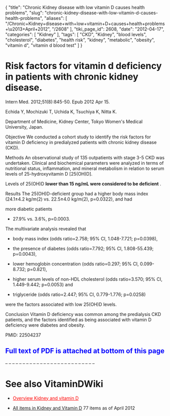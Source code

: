 {
    "title": "Chronic Kidney disease with low vitamin D causes health problems",
    "slug": "chronic-kidney-disease-with-low-vitamin-d-causes-health-problems",
    "aliases": [
        "/Chronic+Kidney+disease+with+low+vitamin+D+causes+health+problems+\u2013+April+2012",
        "/2608"
    ],
    "tiki_page_id": 2608,
    "date": "2012-04-17",
    "categories": [
        "Kidney"
    ],
    "tags": [
        "CKD",
        "Kidney",
        "blood levels",
        "cholesterol",
        "diabetes",
        "health risk",
        "kidney",
        "metabolic",
        "obesity",
        "vitamin d",
        "vitamin d blood test"
    ]
}


# Risk factors for vitamin d deficiency in patients with chronic kidney disease.

Intern Med. 2012;51(8):845-50. Epub 2012 Apr 15.

Echida Y, Mochizuki T, Uchida K, Tsuchiya K, Nitta K.

Department of Medicine, Kidney Center, Tokyo Women's Medical University, Japan.

Objective We conducted a cohort study to identify the risk factors for vitamin D deficiency in predialyzed patients with chronic kidney disease (CKD). 

Methods An observational study of 135 outpatients with stage 3-5 CKD was undertaken. Clinical and biochemical parameters were analyzed in terms of nutritional status, inflammation, and mineral metabolism in relation to serum levels of 25-hydroxyvitamin D <span>[25(OH)D]</span>. 

Levels of 25(OH)D  **lower than 15 ng/mL were considered to be deficient** . 

Results The 25(OH)D-deficient group had a higher body mass index (24.1±4.2 kg/m(2) vs. 22.5±4.0 kg/m(2), p=0.0322), and had 

more diabetic patients 

* 27.9% vs. 3.6%, p=0.0003. 

The multivariate analysis revealed that 

* body mass index (odds ratio=2.758; 95% CI, 1.048-7.721; p=0.0398), 

* the presence of diabetes (odds ratio=7.792; 95% CI, 1.808-55.439; p=0.0043), 

* lower hemoglobin concentration (odds ratio=0.297; 95% CI, 0.099-8.732; p=0.821), 

* higher serum levels of non-HDL cholesterol (odds ratio=3.570; 95% CI, 1.449-9.442; p=0.0053) and

* triglyceride (odds ratio=2.447; 95% CI, 0.779-1.776; p=0.0258) 

were the factors associated with low 25(OH)D levels. 

Conclusion Vitamin D deficiency was common among the predialysis CKD patients, and the factors identified as being associated with vitamin D deficiency were diabetes and obesity.

PMID: 22504237

##  **<span style="color:#00F;">Full text of PDF is attached at bottom of this page</span>** 

– – – – – – – – – – – – – – – – – – – – – – – – – – 

# See also VitaminDWiki

* <a href="/posts/overview-kidney-and-vitamin-d" style="color: red; text-decoration: underline;" title="This link has an unknown page_id: 813">Overview Kidney and vitamin D</a>

* [All items in Kidney and Vitamin D](https://www.VitaminDWiki.com/tiki-browse_categories.php?parentId=15&sort_mode=created_desc) 77 items as of April 2012